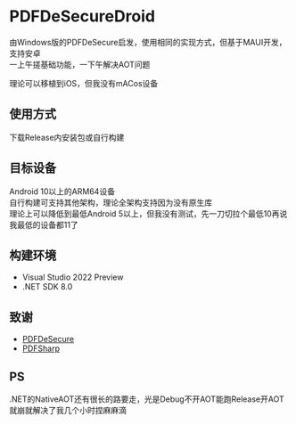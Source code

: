 # PDFDeSecureDroid
 
由Windows版的PDFDeSecure启发，使用相同的实现方式，但基于MAUI开发，支持安卓  
一上午搓基础功能，一下午解决AOT问题  

理论可以移植到iOS，但我没有mACos设备

## 使用方式
下载Release内安装包或自行构建

## 目标设备
Android 10以上的ARM64设备  
自行构建可支持其他架构，理论全架构支持因为没有原生库  
理论上可以降低到最低Android 5以上，但我没有测试，先一刀切拉个最低10再说我最低的设备都11了  

## 构建环境
- Visual Studio 2022 Preview
- .NET SDK 8.0

## 致谢
- [PDFDeSecure](https://github.com/abatsakidis/PDFDeSecure)  
- [PDFSharp](https://docs.pdfsharp.net/)

## PS
.NET的NativeAOT还有很长的路要走，光是Debug不开AOT能跑Release开AOT就崩就解决了我几个小时捏麻麻滴  